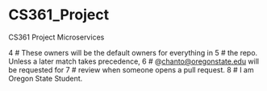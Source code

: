 # CS361_Project
CS361 Project Microservices

4 # These owners will be the default owners for everything in
5 # the repo. Unless a later match takes precedence,
6 # @chanto@oregonstate.edu will be requested for
7 # review when someone opens a pull request.
8 # I am Oregon State Student.
